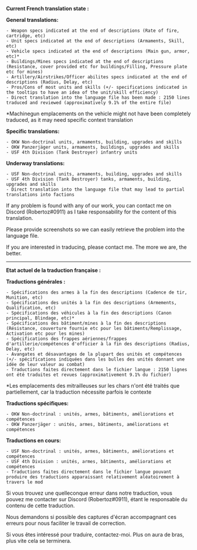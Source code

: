 **Current French translation state :**


**General translations:**

	- Weapon specs indicated at the end of descriptions (Rate of fire, cartridge, etc)
	- Unit specs indicated at the end of descriptions (Armaments, Skill, etc)
	- Vehicle specs indicated at the end of descriptions (Main gun, armor, etc)*
	- Buildings/Mines specs indicated at the end of descriptions (Resistance, cover provided etc for buildings/Filling, Pressure plate etc for mines)
	- Artillery/Airstrikes/Officer abilites specs indicated at the end of descriptions (Radius, Delay, etc)
	- Pros/Cons of most units and skills (+/- specifications indicated in the tooltips to have an idea of the unit/skill efficiency)
	- Direct translation into the language file has been made : 2150 lines traduced and reviewed (approximatively 9.1% of the entire file)

*Machinegun emplacements on the vehicle might not have been completely traduced, as it may need specific context translation

**Specific translations:**

	- OKW Non-doctrinal units, armaments, building, upgrades and skills
	- OKW Panzerjäger units, armaments, buildings, upgrades and skills
	- USF 4th Division (Tank Destroyer) infantry units

**Underway translations:**

	- USF Non-doctrinal units, armaments, building, upgrades and skills
	- USF 4th Division (Tank Destroyer) tanks, armaments, building, upgrades and skills
	- Direct translation into the language file that may lead to partial translations into factions


If any problem is found with any of our work, you can contact me on Discord (Robertoz#0911) as I take responsability for the content of this translation.

Please provide screenshots so we can easily retrieve the problem into the language file.

If you are interested in traducing, please contact me. The more we are, the better.


---

**Etat actuel de la traduction française :**

**Traductions générales :**

	- Spécifications des armes à la fin des descriptions (Cadence de tir, Munition, etc)
	- Spécifications des unités à la fin des descriptions (Armements, Qualification, etc)
	- Spécifications des véhicules à la fin des descriptions (Canon principal, Blindage, etc)*
	- Spécifications des bâtiment/mines à la fin des descriptions (Résistance, couverture fournie etc pour les bâtiments/Remplissage, Activation etc pour les mines)
	- Spécifications des frappes aériennes/frappes d'artillerie/compétences d'officier à la fin des descriptions (Radius, Delay, etc)
	- Avangates et désavantages de la plupart des unités et compétences (+/- spécifications indiquées dans les bulles des unités donnant une idée de leur valeur au combat)
	- Traductions faites directement dans le fichier langue : 2150 lignes ont été traduites et revues (approximativement 9.1% du fichier)

*Les emplacements des mitrailleuses sur les chars n'ont été traités que partiellement, car la traduction nécessite parfois le contexte

**Traductions spécifiques:**

	- OKW Non-doctrinal : unités, armes, bâtiments, améliorations et compétences
	- OKW Panzerjäger : unités, armes, bâtiments, améliorations et compétences

**Traductions en cours:**

	- USF Non-doctrinal : unités, armes, bâtiments, améliorations et compétences
	- USF 4th Division : unités, armes, bâtiments, améliorations et compétences
	- Traductions faites directement dans le fichier langue pouvant produire des traductions apparaissant relativement aléatoirement à travers le mod


Si vous trouvez une quelleconque erreur dans notre traduction, vous pouvez me contacter sur Discord (Robertoz#0911), étant le responsable du contenu de cette traduction.

Nous demandons si possible des captures d'écran accompagnant ces erreurs pour nous faciliter le travail de correction.

Si vous êtes intéressé pour traduire, contactez-moi. Plus on aura de bras, plus vite cela se terminera.
